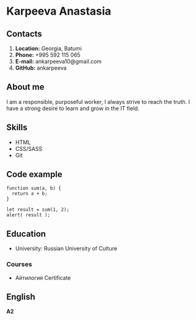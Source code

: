 # Karpeeva Anastasia
## Contacts
1. **Location:** Georgia, Batumi
2. **Phone:** +995 592 115 065
3. **E-mail:** ankarpeeva10\@gmail\.com
4. **GitHub:** ankarpeeva
## About me
I am a responsible, purposeful worker, I always strive to reach the truth. 
I have a strong desire to learn and grow in the IT field.
## Skills
- HTML
- CSS/SASS
- Git
## Code example
```
function sum(a, b) {
  return a + b;
}

let result = sum(1, 2);
alert( result );
```
## Education
- University: Russian University of Culture
### Courses
- Айтилогия
Certificate
## English
**A2**